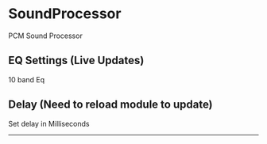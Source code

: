 # SoundProcessor
PCM Sound Processor

## EQ Settings (Live Updates)
10 band Eq

## Delay (Need to reload module to update)
Set delay in Milliseconds

---
